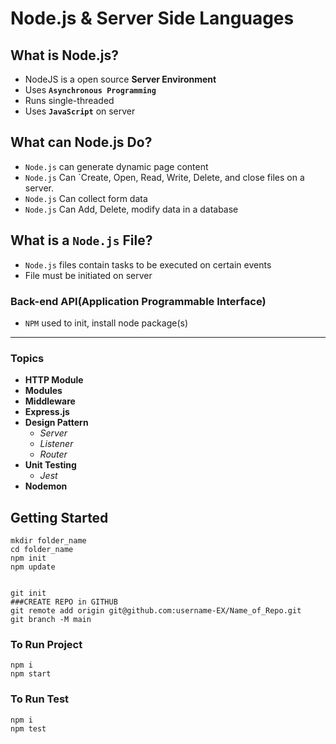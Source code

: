 # Node.js & Server Side Languages

## What is Node.js?

-   NodeJS is a open source **Server Environment**
-   Uses **`Asynchronous Programming`**
-   Runs single-threaded
-   Uses **`JavaScript`** on server

## What can Node.js Do?

-   `Node.js` can generate dynamic page content
-   `Node.js` Can `Create, Open, Read, Write, Delete, and close files on a server.
-   `Node.js` Can collect form data
-   `Node.js` Can Add, Delete, modify data in a database

## What is a `Node.js` File?

-   `Node.js` files contain tasks to be executed on certain events
-   File must be initiated on server

### Back-end API(Application Programmable Interface)

-   `NPM` used to init, install node package(s)

---

### Topics

-   **HTTP Module**
-   **Modules**
-   **Middleware**
-   **Express.js**
-   **Design Pattern**
    -   _Server_
    -   _Listener_
    -   _Router_
-   **Unit Testing**
    -   _Jest_
-   **Nodemon**

## Getting Started

```shell
mkdir folder_name
cd folder_name
npm init
npm update


git init
###CREATE REPO in GITHUB
git remote add origin git@github.com:username-EX/Name_of_Repo.git
git branch -M main
```

### To Run Project

```shell
npm i
npm start
```

### To Run Test

```shell
npm i
npm test
```
